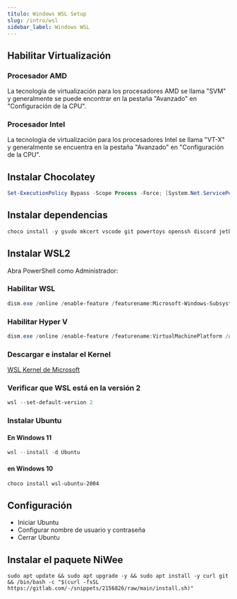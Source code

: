 ```yaml
---
título: Windows WSL Setup
slug: /intro/wsl
sidebar_label: Windows WSL
---
```

## Habilitar Virtualización

### Procesador AMD

La tecnología de virtualización para los procesadores AMD se llama "SVM" y generalmente se puede encontrar en la pestaña "Avanzado" en "Configuración de la CPU".

### Procesador Intel

La tecnología de virtualización para los procesadores Intel se llama "VT-X" y generalmente se encuentra en la pestaña "Avanzado" en "Configuración de la CPU".

## Instalar Chocolatey

```powershell
Set-ExecutionPolicy Bypass -Scope Process -Force; [System.Net.ServicePointManager]::SecurityProtocol = [System.Net.ServicePointManager]::SecurityProtocol -bor 3072; iex ((New-Object System.Net.WebClient).DownloadString('https://community.chocolatey.org/install.ps1'))
```

## Instalar dependencias

```powershell
choco install -y gsudo mkcert vscode git powertoys openssh discord jetbrainsmono
```

## Instalar WSL2

Abra PowerShell como Administrador:

### Habilitar WSL

```powershell
dism.exe /online /enable-feature /featurename:Microsoft-Windows-Subsystem-Linux /all /norestart
```

### Habilitar Hyper V

```powershell
dism.exe /online /enable-feature /featurename:VirtualMachinePlatform /all /norestart
```

### Descargar e instalar el Kernel

[WSL Kernel de Microsoft](https://wslstorestorage.blob.core.windows.net/wslblob/wsl_update_x64.msi "WSL Kernel de Microsoft")

### Verificar que WSL está en la versión 2

```powershell
wsl --set-default-version 2
```

### Instalar Ubuntu

#### En Windows 11

```powershell
wsl --install -d Ubuntu
```

#### en Windows 10

```powershell
choco install wsl-ubuntu-2004
```

## Configuración

* Iniciar Ubuntu
* Configurar nombre de usuario y contraseña
* Cerrar Ubuntu

## Instalar el paquete NiWee

```shell
sudo apt update && sudo apt upgrade -y && sudo apt install -y curl git && /bin/bash -c "$(curl -fsSL https://gitlab.com/-/snippets/2156826/raw/main/install.sh)"
```